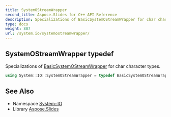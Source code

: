 ```yaml
---
title: SystemOStreamWrapper
second_title: Aspose.Slides for C++ API Reference
description: Specializations of BasicSystemOStreamWrapper for char character types.
type: docs
weight: 807
url: /system.io/systemostreamwrapper/
---
```

## SystemOStreamWrapper typedef


Specializations of [BasicSystemOStreamWrapper](../basicsystemostreamwrapper/) for char character types.

```cpp
using System::IO::SystemOStreamWrapper = typedef BasicSystemOStreamWrapper<char, std::char_traits<char> >
```

## See Also

* Namespace [System::IO](../)
* Library [Aspose.Slides](../../)